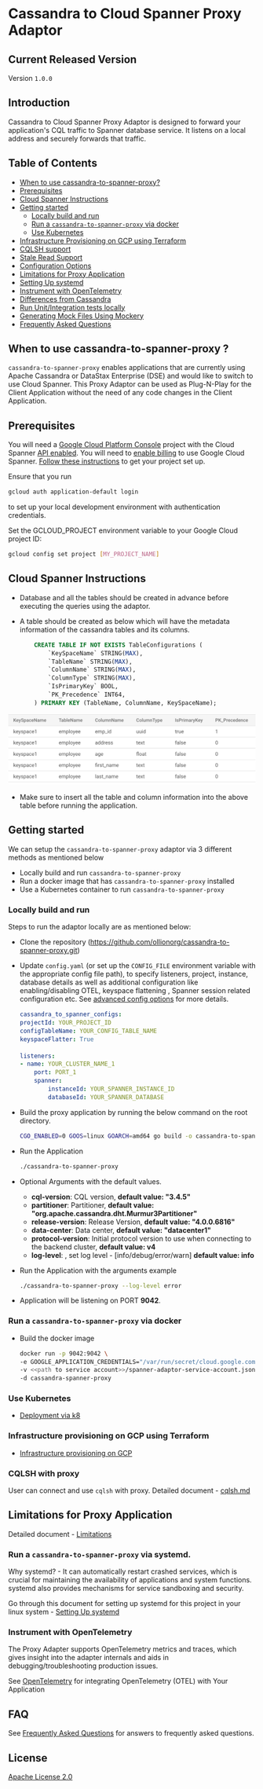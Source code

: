# Cassandra to Cloud Spanner Proxy Adaptor

## Current Released  Version

Version `1.0.0`

## Introduction
Cassandra to Cloud Spanner Proxy Adaptor is designed to forward your application's CQL traffic to Spanner database service. It listens on a local address and securely forwards that traffic.

## Table of Contents


- [When to use cassandra-to-spanner-proxy?](#when-to-use-cassandra-to-spanner-proxy)
- [Prerequisites](#prerequisites)
- [Cloud Spanner Instructions](#cloud-spanner-instructions)
- [Getting started](#getting-started)
  - [Locally build and run](#locally-build-and-run)
  - [Run a `cassandra-to-spanner-proxy` via docker](#run-a-cassandra-to-spanner-proxy-via-docker)
  - [Use Kubernetes](#use-kubernetes)
- [Infrastructure Provisioning on GCP using Terraform](./deployment/infra-tf/README.md)
- [CQLSH support](./docs/cqlsh.md)
- [Stale Read Support](./docs/StaleRead.md)
- [Configuration Options](./docs/config_options.md)
- [Limitations for Proxy Application](#limitations-for-proxy-application)
- [Setting Up systemd](./systemd/Readme.md)
- [Instrument with OpenTelemetry](#instrument-with-opentelemetry)
- [Differences from Cassandra](./docs/differences_from_cassandra.md)
- [Run Unit/Integration tests locally](./docs/setup_ut_it.md)
- [Generating Mock Files Using Mockery](./mocks/README.md)
- [Frequently Asked Questions](./docs/faq.md)
## When to use cassandra-to-spanner-proxy ?

`cassandra-to-spanner-proxy`  enables applications that are currently using Apache Cassandra or DataStax Enterprise (DSE) and would like to switch to use Cloud Spanner. This Proxy Adaptor can be used as Plug-N-Play for the Client Application without the need of any code changes in the Client Application.

## Prerequisites

You will need a [Google Cloud Platform Console][developer-console] project with the Cloud Spanner [API enabled][enable-api].
You will need to [enable billing][enable-billing] to use Google Cloud Spanner.
[Follow these instructions][create-project] to get your project set up.

Ensure that you run

```sh
gcloud auth application-default login
```

to set up your local development environment with authentication credentials.

Set the GCLOUD_PROJECT environment variable to your Google Cloud project ID:

```sh
gcloud config set project [MY_PROJECT_NAME]
```

## Cloud Spanner Instructions

- Database and all the tables should be created in advance before executing the queries using the adaptor.
- A table should be created as below which will have the metadata information of the cassandra tables and its columns.

    ```sql
        CREATE TABLE IF NOT EXISTS TableConfigurations (
            `KeySpaceName` STRING(MAX),
            `TableName` STRING(MAX),
            `ColumnName` STRING(MAX),
            `ColumnType` STRING(MAX),
            `IsPrimaryKey` BOOL,
            `PK_Precedence` INT64,
        ) PRIMARY KEY (TableName, ColumnName, KeySpaceName);
    ```
![proxy_adapter_table_config sample data](docs/images/config_spanner.png)

- Make sure to insert all the table and column information into the above table before running the application.

## Getting started

We can setup the `cassandra-to-spanner-proxy` adaptor via 3 different methods as mentioned below

- Locally build and run `cassandra-to-spanner-proxy`
- Run a docker image that has `cassandra-to-spanner-proxy` installed
- Use a Kubernetes container to run `cassandra-to-spanner-proxy`


### Locally build and run

Steps to run the adaptor locally are as mentioned below:

- Clone the repository (https://github.com/ollionorg/cassandra-to-spanner-proxy.git)
- Update `config.yaml` (or set up the `CONFIG_FILE` environment variable with the appropriate config file path), to specify listeners, project, instance, database details as well as additional configuration like enabling/disabling OTEL, keyspace flattening , Spanner session related configuration etc. See [advanced config options](docs/config_options.md) for more details.
    ```yaml
    cassandra_to_spanner_configs:
    projectId: YOUR_PROJECT_ID
    configTableName: YOUR_CONFIG_TABLE_NAME
    keyspaceFlatter: True

    listeners:
    - name: YOUR_CLUSTER_NAME_1
        port: PORT_1
        spanner:
            instanceId: YOUR_SPANNER_INSTANCE_ID
            databaseId: YOUR_SPANNER_DATABASE

    ```

- Build the proxy application by running the below command on the root directory.
    ```sh
    CGO_ENABLED=0 GOOS=linux GOARCH=amd64 go build -o cassandra-to-spanner-proxy .
- Run the Application
    ```sh
    ./cassandra-to-spanner-proxy
- Optional Arguments with the default values.
  * **cql-version**: CQL version, **default value: "3.4.5"**
  * **partitioner**: Partitioner, **default value: "org.apache.cassandra.dht.Murmur3Partitioner"**
  * **release-version**: Release Version, **default value: "4.0.0.6816"**
  * **data-center**: Data center, **default value: "datacenter1"**
  * **protocol-version**: Initial protocol version to use when connecting to the backend cluster, **default value: v4**
  * **log-level**: , set log level - [info/debug/error/warn] **default value: info**
- Run the Application with the arguments example
    ```sh
    ./cassandra-to-spanner-proxy --log-level error
- Application will be listening on PORT **9042**.

### Run a `cassandra-to-spanner-proxy` via docker

- Build the docker image
    ```sh
    docker run -p 9042:9042 \
  -e GOOGLE_APPLICATION_CREDENTIALS="/var/run/secret/cloud.google.com/spanner-adaptor-service-account.json" \
  -v <<path to service account>>/spanner-adaptor-service-account.json:/var/run/secret/cloud.google.com/ \
  -d cassandra-spanner-proxy

    ```

### Use Kubernetes

- [Deployment via k8](./deployment/k8/README.md)

### Infrastructure provisioning on GCP using Terraform
- [Infrastructure provisioning on GCP](./deployment/infra-tf/README.md)

### CQLSH with proxy
 User can connect and use `cqlsh` with proxy. Detailed document -  [cqlsh.md](./docs/cqlsh.md)

## Limitations for Proxy Application

Detailed document - [Limitations](./docs/limitations.md)

### Run a `cassandra-to-spanner-proxy` via systemd.

Why systemd? - It can automatically restart crashed services, which is crucial for maintaining the availability of applications and system functions. systemd also provides mechanisms for service sandboxing and security.

Go through this document for setting up systemd for this project in your linux system - [Setting Up systemd](./systemd/Readme.md)

### Instrument with OpenTelemetry

The Proxy Adapter supports OpenTelemetry metrics and traces, which gives insight into the adapter internals and aids in debugging/troubleshooting production issues.

See [OpenTelemetry](otel/README.md) for integrating OpenTelemetry (OTEL) with Your Application

[developer-console]: https://console.developers.google.com/
[enable-api]: https://console.cloud.google.com/flows/enableapi?apiid=spanner.googleapis.com
[enable-billing]: https://cloud.google.com/apis/docs/getting-started#enabling_billing
[create-project]: https://cloud.google.com/resource-manager/docs/creating-managing-projects
[cloud-cli]: https://cloud.google.com/cli

## FAQ
See [Frequently Asked Questions](docs/faq.md) for answers to frequently asked questions.

## License

[Apache License 2.0](LICENSE)